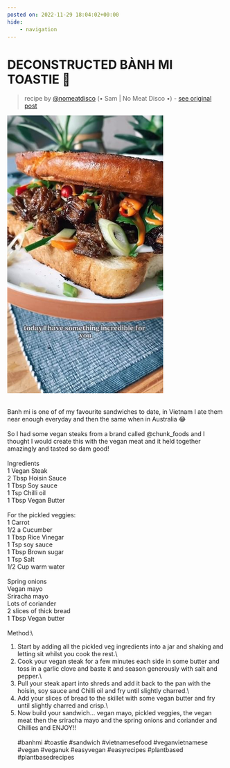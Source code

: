 ```yaml
---
posted on: 2022-11-29 18:04:02+00:00
hide:
    - navigation
---
```


# DECONSTRUCTED BÀNH MI TOASTIE 🥪  

> recipe by [@nomeatdisco](https://www.instagram.com/nomeatdisco/) 
(• Sam | No Meat Disco •) - [see original post](https://instagram.com/p/CljeElUKwlj)

![](../img/nomeatdisco_29-11-2022_1811.png)

\
Banh mi is one of of my favourite sandwiches to date, in Vietnam I ate them near enough everyday and then the same when in Australia 😂\
\
So I had some vegan steaks from a brand called @chunk_foods and I thought I would create this with the vegan meat and it held together amazingly and tasted so dam good! \
\
Ingredients \
1 Vegan Steak\
2 Tbsp Hoisin Sauce\
1 Tbsp Soy sauce\
1 Tsp Chilli oil\
1 Tbsp Vegan Butter\
\
For the pickled veggies:\
1 Carrot \
1/2 a Cucumber\
1 Tbsp Rice Vinegar \
1 Tsp soy sauce \
1 Tbsp Brown sugar\
1 Tsp Salt\
1/2 Cup warm water\
\
Spring onions\
Vegan mayo\
Sriracha mayo\
Lots of coriander \
2 slices of thick bread\
1 Tbsp Vegan butter\
\
Method:\
1. Start by adding all the pickled veg ingredients into a jar and shaking and letting sit whilst you cook the rest.\
2. Cook your vegan steak for a few minutes each side in some butter and toss in a garlic clove and baste it and season generously with salt and pepper.\
3. Pull your steak apart into shreds and add it back to the pan with the hoisin, soy sauce and Chilli oil and fry until slightly charred.\
4. Add your slices of bread to the skillet with some vegan butter and fry until slightly charred and crisp.\
5. Now build your sandwich… vegan mayo, pickled veggies, the vegan meat then the sriracha mayo and the spring onions and coriander and Chillies and ENJOY!! \
\
\#banhmi \#toastie \#sandwich \#vietnamesefood \#veganvietnamese \#vegan \#veganuk \#easyvegan \#easyrecipes \#plantbased \#plantbasedrecipes 
